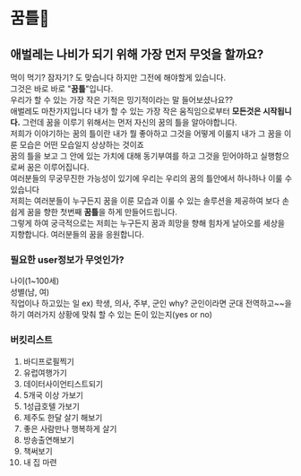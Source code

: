 # 꿈틀🐛
## 애벌레는 나비가 되기 위해 가장 먼저 무엇을 할까요?
먹이 먹기? 잠자기? 도 맞습니다 하지만 그전에 해야할게 있습니다.  
그것은 바로 바로 "**꿈틀**"입니다.   
우리가 할 수 있는 가장 작은 기적은 밍기적이라는 말 들어보셨나요??  
애벌레도 마찬가지입니다 내가 할 수 있는 가장 작은 움직임으로부터 **모든것은 시작됩니다.**
그런데 꿈을 이루기 위해서는 먼저 자신의 꿈의 틀을 알아야합니다.   
저희가 이야기하는 꿈의 틀이란 내가 뭘 좋아하고 그것을 어떻게 이룰지 내가 그 꿈을 이룬 모습은 어떤 모습일지 상상하는 것이죠  
꿈의 틀을 보고 그 안에 있는 가치에 대해 동기부여를 하고 그것을 믿어야하고 실행함으로써 꿈은 이루어집니다.   
여러분들의 무궁무진한 가능성이 있기에 우리는 우리의 꿈의 틀안에서 하나하나 이룰 수 있습니다   
저희는 여러분들이 누구든지 꿈을 이룬 모습과 이룰 수 있는 솔루션을 제공하여 보다 손쉽게 꿈을 향한 첫번째 **꿈틀**을 하게 만들어드립니다.  
그렇게 하여 궁극적으로는 저희는 누구든지 꿈과 희망을 향해 힘차게 날아오를 세상을 지향합니다.
여러분들의 꿈을 응원합니다.  

### 필요한 user정보가 무엇인가?
나이(1~100세)  
성별(남, 여)  
직업이나 하고있는 일  ex) 학생, 의사, 주부, 군인 why? 군인이라면 군대 전역하고~~을 하기 여러가지 상황에 맞춰 
할 수 있는 돈이 있는지(yes or no)


### 버킷리스트
1. 바디프로필찍기
2. 유럽여행가기
3. 데이터사이언티스트되기
4. 5개국 이상 가보기
5. 1성급호텔 가보기
6. 제주도 한달 살기 해보기
7. 좋은 사람만나 행복하게 살기
8. 방송출연해보기
9. 책써보기
10. 내 집 마련 
